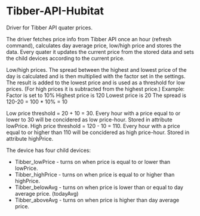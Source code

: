 # Tibber-API-Hubitat

Driver for Tibber API quater prices.

The driver fetches price info from Tibber API once an hour (refresh command), calculates day average price, low/high price and stores the data.
Every quater it updates the current price from the stored data and sets the child devices according to the current price.

Low/high prices.
The spread between the highest and lowest price of the day is calculated and is then multiplied with the factor set in the settings. The result is added to the lowest price and is used as a threshold for low prices. (For high prices it is subtracted from the highest price.)
Example:
Factor is set to 10%
Highest price is 120
Lowest price is 20
The spread is 120-20 = 100 * 10% = 10

Low price threshold = 20 + 10 = 30. Every hour with a price equal to or lower to 30 will be concidered as low price-hour. Stored in attribute lowPrice.
High price threshold = 120 - 10 = 110. Every hour with a price equal to or higher than 110 will be concidered as high price-hour. Stored in attribute highPrice.

The device has four child devices:
- Tibber_lowPrice - turns on when price is equal to or lower than lowPrice.
- Tibber_highPrice - turns on when price is equal to or higher than highPrice.
- Tibber_belowAvg - turns on when price is lower than or equal to day average price. (todayAvg)
- Tibber_aboveAvg - turns on when price is higher than day average price.
